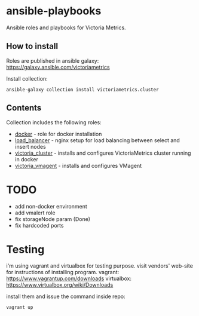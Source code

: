 # ansible-playbooks
Ansible roles and playbooks for Victoria Metrics.

## How to install

Roles are published in ansible galaxy: https://galaxy.ansible.com/victoriametrics

Install collection:
```shell
ansible-galaxy collection install victoriametrics.cluster
```

## Contents

Collection includes the following roles:
- [docker](./roles/docker) - role for docker installation
- [load_balancer](./roles/load_balancer) - nginx setup for load balancing between select and insert nodes
- [victoria_cluster](./roles/victoria_cluster) - installs and configures VictoriaMetrics cluster running in docker
- [victoria_vmagent](./roles/victoria_vmagent) - installs and configures VMagent


# TODO
- add non-docker environment
- add vmalert role
- fix storageNode param (Done)
- fix hardcoded ports

# Testing

i'm using vagrant and virtualbox for testing purpose.
visit vendors' web-site for instructions of installing program.
vagrant: https://www.vagrantup.com/downloads
virtualbox: https://www.virtualbox.org/wiki/Downloads

install them and issue the command inside repo:
```bash
vagrant up
```
